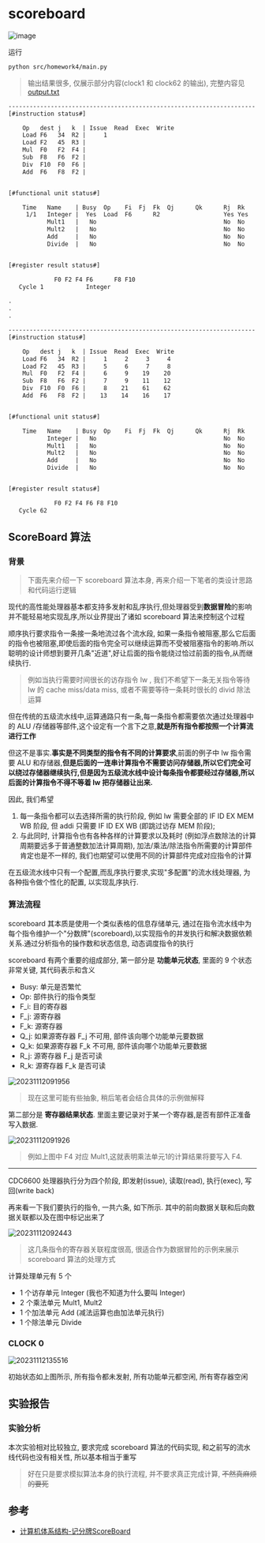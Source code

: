 
# scoreboard

![image](https://raw.githubusercontent.com/luzhixing12345/archlab/main/img/homework4.png)

运行

```bash
python src/homework4/main.py
```

> 输出结果很多, 仅展示部分内容(clock1 和 clock62 的输出), 完整内容见 [output.txt](https://github.com/luzhixing12345/archlab/blob/main/src/homework4/output.txt)

```txt
----------------------------------------------------------------------
[#instruction status#]

    Op   dest j   k  | Issue  Read  Exec  Write
    Load F6   34  R2 |     1
    Load F2   45  R3 |
    Mul  F0   F2  F4 |
    Sub  F8   F6  F2 |
    Div  F10  F0  F6 |
    Add  F6   F8  F2 |


[#functional unit status#]

    Time   Name    | Busy  Op    Fi  Fj  Fk  Qj      Qk      Rj  Rk
     1/1   Integer |  Yes  Load  F6      R2                  Yes Yes
           Mult1   |   No                                    No  No
           Mult2   |   No                                    No  No
           Add     |   No                                    No  No
           Divide  |   No                                    No  No


[#register result status#]

             F0 F2 F4 F6      F8 F10
   Cycle 1            Integer

.
.
.

----------------------------------------------------------------------
[#instruction status#]

    Op   dest j   k  | Issue  Read  Exec  Write
    Load F6   34  R2 |     1     2     3     4
    Load F2   45  R3 |     5     6     7     8
    Mul  F0   F2  F4 |     6     9    19    20
    Sub  F8   F6  F2 |     7     9    11    12
    Div  F10  F0  F6 |     8    21    61    62
    Add  F6   F8  F2 |    13    14    16    17


[#functional unit status#]

    Time   Name    | Busy  Op    Fi  Fj  Fk  Qj      Qk      Rj  Rk
           Integer |   No                                    No  No
           Mult1   |   No                                    No  No
           Mult2   |   No                                    No  No
           Add     |   No                                    No  No
           Divide  |   No                                    No  No


[#register result status#]

             F0 F2 F4 F6 F8 F10
   Cycle 62
```

## ScoreBoard 算法

### 背景

> 下面先来介绍一下 scoreboard 算法本身, 再来介绍一下笔者的类设计思路和代码运行逻辑

现代的高性能处理器基本都支持多发射和乱序执行,但处理器受到**数据冒险**的影响并不能轻易地实现乱序,所以业界提出了诸如 scoreboard 算法来控制这个过程

顺序执行要求指令一条接一条地流过各个流水段, 如果一条指令被阻塞,那么它后面的指令也被阻塞,即使后面的指令完全可以继续运算而不受被阻塞指令的影响.所以聪明的设计师想到要开几条"近道",好让后面的指令能绕过恰过前面的指令,从而继续执行.

> 例如当执行需要时间很长的访存指令 lw , 我们不希望下一条无关指令等待 lw 的 cache miss/data miss, 或者不需要等待一条耗时很长的 divid 除法运算

但在传统的五级流水线中,运算通路只有一条,每一条指令都需要依次通过处理器中的 ALU /存储器等部件,这个设定有一个言下之意,**就是所有指令都按照一个计算流进行工作**

但这不是事实.**事实是不同类型的指令有不同的计算要求**,前面的例子中 lw 指令需要 ALU 和存储器,**但是后面的一连串计算指令不需要访问存储器,所以它们完全可以绕过存储器继续执行,但是因为五级流水线中设计每条指令都要经过存储器,所以后面的计算指令不得不等着 lw 把存储器让出来.**

因此, 我们希望

1. 每一条指令都可以去选择所需的执行阶段, 例如 lw 需要全部的 IF ID EX MEM WB 阶段, 但 addi 只需要 IF ID EX WB (即跳过访存 MEM 阶段);
2. 与此同时, 计算指令也有各种各样的计算要求以及耗时 (例如浮点数除法的计算周期要远多于普通整数加法计算周期), 加法/乘法/除法指令所需要的计算部件肯定也是不一样的, 我们也期望可以使用不同的计算部件完成对应指令的计算

在五级流水线中只有一个配置,而乱序执行要求,实现"多配置"的流水线处理器, 为各种指令做个性化的配置, 以实现乱序执行.

### 算法流程

scoreboard 其本质是使用一个类似表格的信息存储单元, 通过在指令流水线中为每个指令维护一个"分数牌"(scoreboard),以实现指令的并发执行和解决数据依赖关系.通过分析指令的操作数和状态信息, 动态调度指令的执行

scoreboard 有两个重要的组成部分, 第一部分是 **功能单元状态**, 里面的 9 个状态非常关键, 其代码表示和含义

- Busy: 单元是否繁忙
- Op: 部件执行的指令类型
- F_i: 目的寄存器
- F_j: 源寄存器
- F_k: 源寄存器
- Q_j: 如果源寄存器 F_j 不可用, 部件该向哪个功能单元要数据
- Q_k: 如果源寄存器 F_k 不可用, 部件该向哪个功能单元要数据
- R_j: 源寄存器 F_j 是否可读
- R_k: 源寄存器 F_k 是否可读

![20231112091956](https://raw.githubusercontent.com/learner-lu/picbed/master/20231112091956.png)

> 现在这里可能有些抽象, 稍后笔者会结合具体的示例做解释

第二部分是 **寄存器结果状态**. 里面主要记录对于某一个寄存器,是否有部件正准备写入数据.

![20231112091926](https://raw.githubusercontent.com/learner-lu/picbed/master/20231112091926.png)

> 例如上图中 F4 对应 Mult1,这就表明乘法单元1的计算结果将要写入 F4.

---

CDC6600 处理器执行分为四个阶段, 即发射(issue), 读取(read), 执行(exec), 写回(write back)

再来看一下我们要执行的指令, 一共六条, 如下所示. 其中的前向数据关联和后向数据关联都以及在图中标记出来了

![20231112092443](https://raw.githubusercontent.com/learner-lu/picbed/master/20231112092443.png)

> 这几条指令的寄存器关联程度很高, 很适合作为数据冒险的示例来展示 scoreboard 算法的处理方式

计算处理单元有 5 个

- 1 个访存单元 Integer (我也不知道为什么要叫 Integer)
- 2 个乘法单元 Mult1, Mult2
- 1 个加法单元 Add (减法运算也由加法单元执行)
- 1 个除法单元 Divide

### CLOCK 0

![20231112135516](https://raw.githubusercontent.com/learner-lu/picbed/master/20231112135516.png)

初始状态如上图所示, 所有指令都未发射, 所有功能单元都空闲, 所有寄存器空闲

## 实验报告

### 实验分析

本次实验相对比较独立, 要求完成 scoreboard 算法的代码实现, 和之前写的流水线代码也没有相关性, 所以基本相当于重写

> 好在只是要求模拟算法本身的执行流程, 并不要求真正完成计算, ~~不然真麻烦的要死~~

## 参考

- [计算机体系结构-记分牌ScoreBoard](https://zhuanlan.zhihu.com/p/496078836)
